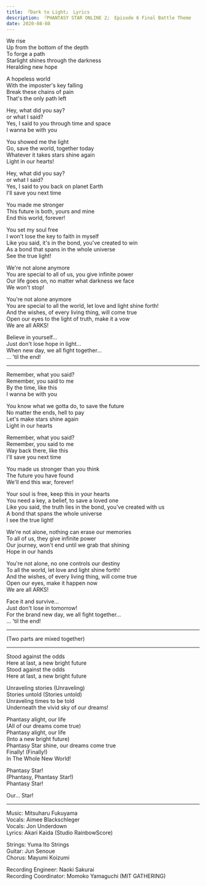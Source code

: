 ```yaml
---
title: 「Dark to Light」 Lyrics
description: 『PHANTASY STAR ONLINE 2』 Episode 6 Final Battle Theme
date: 2020-08-08
---
```


We rise  
Up from the bottom of the depth  
To forge a path  
Starlight shines through the darkness  
Heralding new hope

A hopeless world  
With the imposter's key falling  
Break these chains of pain  
That's the only path left

Hey, what did you say?  
or what I said?  
Yes, I said to you through time and space  
I wanna be with you

You showed me the light  
Go, save the world, together today  
Whatever it takes stars shine again  
Light in our hearts!

Hey, what did you say?  
or what I said?  
Yes, I said to you back on planet Earth  
I'll save you next time

You made me stronger  
This future is both, yours and mine  
End this world, forever!

You set my soul free  
I won't lose the key to faith in myself  
Like you said, it's in the bond, you've created to win  
As a bond that spans in the whole universe  
See the true light!

We're not alone anymore  
You are special to all of us, you give infinite power  
Our life goes on, no matter what darkness we face  
We won't stop!

You're not alone anymore  
You are special to all the world, let love and light shine forth!  
And the wishes, of every living thing, will come true  
Open our eyes to the light of truth, make it a vow  
We are all ARKS!

Believe in yourself...  
Just don't lose hope in light...  
When new day, we all fight together...  
... 'til the end!

---

Remember, what you said?  
Remember, you said to me  
By the time, like this  
I wanna be with you

You know what we gotta do, to save the future  
No matter the ends, hell to pay  
Let's make stars shine again  
Light in our hearts

Remember, what you said?  
Remember, you said to me  
Way back there, like this  
I'll save you next time

You made us stronger than you think  
The future you have found  
We'll end this war, forever!

Your soul is free, keep this in your hearts  
You need a key, a belief, to save a loved one  
Like you said, the truth lies in the bond, you've created with us  
A bond that spans the whole universe  
I see the true light!

We're not alone, nothing can erase our memories  
To all of us, they give infinite power  
Our journey, won't end until we grab that shining  
Hope in our hands

You're not alone, no one controls our destiny  
To all the world, let love and light shine forth!  
And the wishes, of every living thing, will come true  
Open our eyes, make it happen now  
We are all ARKS!

Face it and survive...  
Just don't lose in tomorrow!  
For the brand new day, we all fight together...  
... 'til the end!

---

(Two parts are mixed together)

--- 

Stood against the odds  
Here at last, a new bright future  
Stood against the odds  
Here at last, a new bright future

Unraveling stories (Unraveling)  
Stories untold (Stories untold)  
Unraveling times to be told  
Underneath the vivid sky of our dreams!

Phantasy alight, our life  
(All of our dreams come true)  
Phantasy alight, our life  
(Into a new bright future)  
Phantasy Star shine, our dreams come true  
Finally! (Finally!)  
In The Whole New World!

Phantasy Star!  
(Phantasy, Phantasy Star!)  
Phantasy Star!

Our... Star!

---

Music: Mitsuharu Fukuyama  
Vocals: Aimee Blackschleger  
Vocals: Jon Underdown  
Lyrics: Akari Kaida (Studio RainbowScore)

Strings: Yuma Ito Strings  
Guitar: Jun Senoue  
Chorus: Mayumi Koizumi

Recording Engineer: Naoki Sakurai  
Recording Coordinator: Momoko Yamaguchi (MIT GATHERING)
